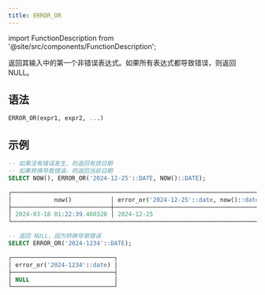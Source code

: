 ```yaml
---
title: ERROR_OR
---
```

import FunctionDescription from '@site/src/components/FunctionDescription';

<FunctionDescription description="引入或更新: v1.2.379"/>

返回其输入中的第一个非错误表达式。如果所有表达式都导致错误，则返回 NULL。

## 语法

```sql
ERROR_OR(expr1, expr2, ...)
```

## 示例

```sql
-- 如果没有错误发生，则返回有效日期
-- 如果转换导致错误，则返回当前日期
SELECT NOW(), ERROR_OR('2024-12-25'::DATE, NOW()::DATE);

┌────────────────────────────────────────────────────────────────────────┐
│            now()           │ error_or('2024-12-25'::date, now()::date) │
├────────────────────────────┼───────────────────────────────────────────┤
│ 2024-03-18 01:22:39.460320 │ 2024-12-25                                │
└────────────────────────────────────────────────────────────────────────┘

-- 返回 NULL，因为转换导致错误
SELECT ERROR_OR('2024-1234'::DATE);

┌─────────────────────────────┐
│ error_or('2024-1234'::date) │
├─────────────────────────────┤
│ NULL                        │
└─────────────────────────────┘
```